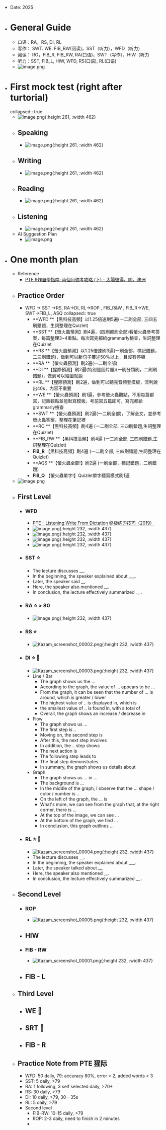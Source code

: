 - Date: 2025
- # General Guide
	- 口语：RA，RS, DI, RL
	- 写作： SWT. WE. FIB_RW(阅读)，SST（听力），WFD（听力）
	- 阅读： RO，FIB_R, FIB_RW, RA(口语)，SWT（写作），HIW（听力
	- 听力：SST, FIB_L, HIW, WFD, RS(口语), RL(口语)
	- ![image.png](../assets/image_1737808330962_0.png)
- # First mock test (right after turtorial)
  collapsed:: true
	- ![image.png](../assets/image_1737806347029_0.png){:height 261, :width 462}
	- ## Speaking
		- ![image.png](../assets/image_1737806367679_0.png){:height 261, :width 462}
	- ## Writing
		- ![image.png](../assets/image_1737806385035_0.png){:height 261, :width 462}
	- ## Reading
		- ![image.png](../assets/image_1737806427191_0.png){:height 261, :width 462}
	- ## Listening
		- ![image.png](../assets/image_1737806452856_0.png){:height 261, :width 462}
	- AI Suggestion Plan
		- ![image.png](../assets/image_1737806551928_0.png)
- # One month plan
	- Reference
		- [PTE 9炸自學指南: 兩個月備考攻略 (下) - 太陽彼得。闖。澳洲](https://sunpeteraustralia.com/pte-2/)
	- ## Practice Order
		- WFD → SST →RS, RA→DI, RL→ROP , FIB_R&W , FIB_R→WE, SWT→FIB_L, ASQ
		  collapsed:: true
			- **WFD **【黑科技高頻】以1.25倍速刷5遍(一二刷全部, 三四五刷錯題，生詞整理在Quizlet)
			- **SST **【螢火蟲預測】刷4遍，(四刷都刷全部)看螢火蟲參考答案，每篇整理3~4重點。每次寫完都給grammarly檢查，生詞整理在Quizlet
			- **RS **【螢火蟲預測】以1.25倍速刷3遍(一刷全部，標記錯題，二三刷錯題)，做到可以新句子覆述50%以上，且沒有停頓
			- **RA **【螢火蟲預測】刷2遍(一二刷全部)
			- **DI **【猩際預測】刷2遍(特別是圖片題)(一刷分類刷，二刷刷錯題)，做到可以給圖就說
			- **RL **【猩際預測】刷2遍，做到可以聽完音頻套模板，流利說出40s，內容不重要
			- **WE **【螢火蟲預測】刷1遍，參考螢火蟲觀點，不用每篇都寫，記熟觀點並能默寫模板，考前寫五篇即可，寫完都給grammarly檢查
			- **SWT **【螢火蟲預測】刷2遍(一二刷全部)，了解全文，並參考螢火蟲答案，整理在筆記裡
			- **RO **【黑科技高頻】刷4遍 (一二刷全部, 三四刷錯題,生詞整理在Quizlet)
			- **FIB_RW **【黑科技高頻】刷4遍 (一二刷全部, 三四刷錯題,生詞整理在Quizlet)
			- **FIB_R** 【黑科技高頻】刷4遍 (一二刷全部, 三四刷錯題,生詞整理在Quizlet)
			- **AQS **【螢火蟲全部!】刷2遍 (一刷全部，標記錯題，二刷錯題)
			- **FIB_Q** 【螢火蟲單字!】Quizlet單字聽寫模式刷1遍
	- ![image.png](../assets/image_1737807669566_0.png)
	- ## First Level
		- ### WFD
			- [PTE - Listening Write From Dictation 终极练习技巧（2019）](https://www.youtube.com/watch?v=99BPVyFmvzk)
			- ![image.png](../assets/image_1738031022665_0.png){:height 232, :width 437}
			- ![image.png](../assets/image_1738031040214_0.png){:height 232, :width 437}
			- ![image.png](../assets/image_1738031087355_0.png){:height 232, :width 437}
			- ![image.png](../assets/image_1738032580785_0.png){:height 232, :width 437}
		- ### SST ⭐️
			- The lecture discusses __.
			- In the beginning, the speaker explained about ___.
			- Later, the speaker said __.
			- Here, the speaker also mentioned __.
			- In conclusion, the lecture effectively summarized __ .
		- ### RA ⭐️ > 80
			- ![image.png](../assets/image_1738043614113_0.png){:height 232, :width 437}
		- ### RS ⭐️
			- ![Kazam_screenshot_00002.png](../assets/Kazam_screenshot_00002_1738210667982_0.png){:height 232, :width 437}
		- ### DI ⭐️ 📃
			- ![Kazam_screenshot_00003.png](../assets/Kazam_screenshot_00003_1738210755284_0.png){:height 232, :width 437}
			- Line / Bar
				- The graph shows us the ...
				- According to the graph, the value of ... appears to be ...
				- From the graph, it can be seen that the number of ... is around, which is greater / lower
				- The highest value of .. is displayed in, which is
				- the smallest value of ..  is found in, with a total of
				- Overall, the graph shows an increase / decrease in
			- Flow
				- The graph shows us ...
				- The first step is ..
				- Moving on, the second step is
				- After this, the next step involves
				- In addition, the .. step shows
				- The next action is
				- The following step leads to
				- The final step demonstrates
				- In summary, the graph shows us details about
			- Graph
				- The graph shows us ... in ...
				- The background is ...
				- In the middle of the graph, I observe that the ... shape / color / number is ..
				- On the left of the graph, the ... is
				- What's more, we can see from the graph that, at the right corner, there is ...
				- At the top of the image, we can see ...
				- At the bottom of the graph, we find ...
				- In conclusion, this graph outlines ...
		- ### RL ⭐️ 📃
			- ![Kazam_screenshot_00004.png](../assets/Kazam_screenshot_00004_1738211192508_0.png){:height 232, :width 437}
			- The lecture discusses __.
			- In the beginning, the speaker explained about ___.
			- Later, the speaker talked about  __.
			- Here, the speaker also mentioned __.
			- In conclusion, the lecture effectively summarized __ .
	- ## Second Level
		- ### ROP
			- ![Kazam_screenshot_00005.png](../assets/Kazam_screenshot_00005_1738228968247_0.png){:height 232, :width 437}
		- ## HIW
		- ### FIB - RW
			- ![Kazam_screenshot_00001.png](../assets/Kazam_screenshot_00001_1738210529145_0.png){:height 232, :width 437}
		- ## FIB - L
	- ## Third Level
		- ## WE 📃
		- ## SRT 📃
		- ## FIB - R
	- ## Practice Note from PTE 猩际
		- WFD: 50 daily, 79: accuracy 80%, error < 2, added words < 3
		- SST: 5 daily, >79
		- RA: 1 following, 3 self selected daily, >70+
		- RS: 30 daily, >79
		- DI: 10 daily, >79, 30 - 35s
		- RL: 5 daily, >79
		- Second level
			- FIB-RW: 10-15 daily, >79
			- ROP: 2-3 daily, need to finish in 2 minutes
			-